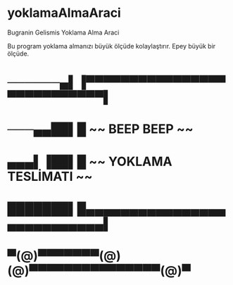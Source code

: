 # yoklamaAlmaAraci
Bugranin Gelismis Yoklama Alma Araci

Bu program yoklama almanızı büyük ölçüde kolaylaştırır. Epey büyük bir ölçüde.



# ──────▄▌▐▀▀▀▀▀▀▀▀▀▀▀▀▀▀▀▀▀▀▀▀▀▀▀▀▀▀▀▌ 
# ───▄▄██▌█      ~~ BEEP BEEP ~~
# ▄▄▄▌▐██▌█  ~~ YOKLAMA TESLİMATI ~~
# ███████▌█▄▄▄▄▄▄▄▄▄▄▄▄▄▄▄▄▄▄▄▄▄▄▄▄▄▄▄▌ 
# ▀(@)▀▀▀▀▀▀▀(@)(@)▀▀▀▀▀▀▀▀▀▀▀▀▀▀▀(@)▀
